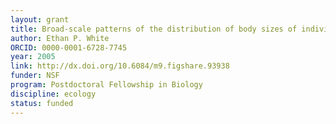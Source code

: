```yaml
---
layout: grant
title: Broad-scale patterns of the distribution of body sizes of individuals in ecological communities
author: Ethan P. White
ORCID: 0000-0001-6728-7745
year: 2005
link: http://dx.doi.org/10.6084/m9.figshare.93938
funder: NSF
program: Postdoctoral Fellowship in Biology
discipline: ecology
status: funded
---
```


